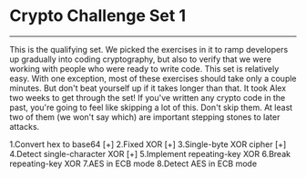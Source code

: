 # Crypto Challenge Set 1
-----------------------------
This is the qualifying set. We picked the exercises in it to ramp developers up gradually into coding cryptography, but also to verify that we were working with people who were ready to write code.
This set is relatively easy. With one exception, most of these exercises should take only a couple minutes. But don't beat yourself up if it takes longer than that. It took Alex two weeks to get through the set!
If you've written any crypto code in the past, you're going to feel like skipping a lot of this. Don't skip them. At least two of them (we won't say which) are important stepping stones to later attacks.

1.Convert hex to base64 [+]
2.Fixed XOR [+]
3.Single-byte XOR cipher [+]
4.Detect single-character XOR [+]
5.Implement repeating-key XOR
6.Break repeating-key XOR
7.AES in ECB mode
8.Detect AES in ECB mode